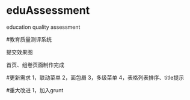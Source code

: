 ﻿# eduAssessment
education quality assessment

#教育质量测评系统

提交效果图

首页、组卷页面制作完成

#更新需求
1，联动菜单
2，面包屑
3，多级菜单
4，表格列表排序、title提示

#重大改进
1，加入grunt

